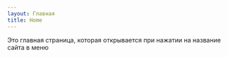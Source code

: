 ```yaml
---
layout: Главная
title: Home
---
```


Это главная страница, которая открывается при нажатии на название сайта в меню

